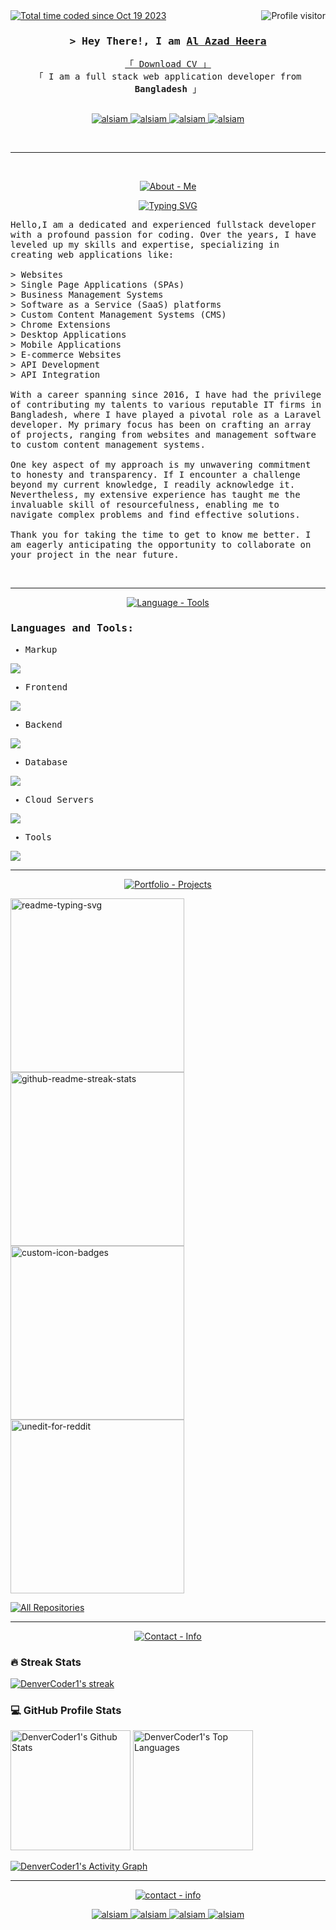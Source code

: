 <a href="https://komarev.com/ghpvc/?username=muhammadalazadheera">
  <img align="right" src="https://komarev.com/ghpvc/?username=muhammadalazadheera&label=Visitors&color=0e75b6&style=flat" alt="Profile visitor" />
</a>
<a href="https://wakatime.com/@018b4611-a564-4d30-8231-dd09a94eb959"><img src="https://wakatime.com/badge/user/018b4611-a564-4d30-8231-dd09a94eb959.svg" alt="Total time coded since Oct 19 2023" /></a>
<!-- Intro  -->
<h3 align="center">
        <samp>&gt; Hey There!, I am
                <b><a href="https://alsiam.com" target="_blank">Al Azad Heera</a></b>
        </samp>
</h3>


<p align="center"> 
  <samp>
    <a href="https://www.google.com/search?q=Al+Azad+Heera">「 Download CV 」</a>
    <br>
    「 I am a full stack web application developer from <b>Bangladesh</b> 」
    <br>
    <br>
  </samp>
</p>

<p align="center">
 <a href="https://muhammadalazadheera.github.io" target="blank">
  <img src="https://img.shields.io/badge/Website-DC143C?style=for-the-badge&logo=medium&logoColor=white" alt="alsiam" />
 </a>
 <a href="https://linkedin.com/in/muhammadalazadheera" target="_blank">
  <img src="https://img.shields.io/badge/LinkedIn-0077B5?style=for-the-badge&logo=linkedin&logoColor=white" alt="alsiam"/>
 </a>
 <a href="https://instagram.com/muhammadalazadheera" target="_blank">
  <img src="https://img.shields.io/badge/Instagram-fe4164?style=for-the-badge&logo=instagram&logoColor=white" alt="alsiam" />
 </a> 
 <a href="https://facebook.com/alsiam.world" target="_blank">
  <img src="https://img.shields.io/badge/Facebook-20BEFF?&style=for-the-badge&logo=facebook&logoColor=white" alt="alsiam"  />
  </a> 
</p>
<br /><hr><br />
<!-- About Me -->
<p align="center"><a href="#"><img src="https://img.shields.io/badge/About-Me-2ea44f?style=for-the-badge" alt="About - Me"></a></p>
<p align="center">
<a href="#"><img src="https://readme-typing-svg.demolab.com?font=samp&duration=3000&pause=1000&color=FFFFFF&center=true&vCenter=true&random=false&width=435&lines=Fullstack+Developer;Laravel;MERN+STACK;MEVN+STACK" alt="Typing SVG" /></a>
</p>

<p align="left">
  <samp> Hello,I am a dedicated and experienced fullstack developer with a profound passion for coding. Over the years, I have leveled up my skills and expertise, specializing in 
creating web applications like:<br /><br />
> Websites<br />
> Single Page Applications (SPAs)<br />
> Business Management Systems<br />
> Software as a Service (SaaS) platforms<br />
> Custom Content Management Systems (CMS)<br />
> Chrome Extensions<br />
> Desktop Applications<br />
> Mobile Applications<br />
> E-commerce Websites<br />
> API Development<br />
> API Integration<br /><br />
With a career spanning since 2016, I have had the privilege of contributing my talents to various reputable IT firms in Bangladesh, where I have played a pivotal 
role as a Laravel developer. My primary focus has been on crafting an array of projects, ranging from websites and management software to custom content 
management systems.<br /><br />
One key aspect of my approach is my unwavering commitment to honesty and transparency. If I encounter a challenge beyond my current knowledge, 
I readily acknowledge it. Nevertheless, my extensive experience has taught me the invaluable skill of resourcefulness, enabling me to navigate 
complex problems and find effective solutions.<br /><br />
Thank you for taking the time to get to know me better. I am eagerly anticipating the opportunity to collaborate on your project in the near future.
  </samp>
</p><br />
<hr />
<!-- Language & Tools -->

<p align="center">
<a href="#"><img src="https://img.shields.io/badge/Language-Tools-2ea44f?style=for-the-badge" alt="Language - Tools"></a>
</p>
<samp><h3 align="left">Languages and Tools:</h3>

- Markup
<p align="left">
  <a href="https://skillicons.dev">
    <img src="https://skillicons.dev/icons?i=html,css,js,jquery,bootstrap,tailwind" />
  </a>
</p>

- Frontend
<p align="left">
  <a href="https://skillicons.dev">
    <img src="https://skillicons.dev/icons?i=vue,react,next,nuxt" />
  </a>
</p>

- Backend
<p align="left">
  <a href="https://skillicons.dev">
    <img src="https://skillicons.dev/icons?i=php,laravel,nodejs" />
  </a>
</p>

- Database
<p align="left">
  <a href="https://skillicons.dev">
    <img src="https://skillicons.dev/icons?i=mongodb,mysql" />
  </a>
</p>

- Cloud Servers
<p align="left">
  <a href="https://skillicons.dev">
    <img src="https://skillicons.dev/icons?i=firebase" />
  </a>
</p>

- Tools
<p align="left">
  <a href="https://skillicons.dev">
    <img src="https://skillicons.dev/icons?i=git,figma,linux,vscode,postman" />
  </a>
</p></samp>
<hr/>
<p align="center">
<a href="#"><img src="https://img.shields.io/badge/portfolio-Projects-2ea44f?style=for-the-badge" alt="Portfolio - Projects"></a>
</p>
<p align="left">
    <a href="https://github.com/DenverCoder1/readme-typing-svg"><img width="278" src="https://denvercoder1-github-readme-stats.vercel.app/api/pin/?username=muhammadalazadheera&repo=portfolio-laravel-pos&theme=react&bg_color=1F222E&title_color=2ea44f&hide_border=true&icon_color=F8D866&show_icons=false" alt="readme-typing-svg"></a>
    <a href="https://github.com/DenverCoder1/github-readme-streak-stats"><img width="278" src="https://denvercoder1-github-readme-stats.vercel.app/api/pin/?username=muhammadalazadheera&repo=facebook_messenger_ext&theme=react&bg_color=1F222E&title_color=2ea44f&hide_border=true&icon_color=F8D866&show_icons=false" alt="github-readme-streak-stats"></a>
    <a href="https://github.com/DenverCoder1/custom-icon-badges"><img width="278" src="https://denvercoder1-github-readme-stats.vercel.app/api/pin?username=muhammadalazadheera&repo=wallpulse&theme=react&bg_color=1F222E&title_color=2ea44f&hide_border=true&icon_color=F8D866&show_icons=false" alt="custom-icon-badges"></a>
    <a href="https://github.com/DenverCoder1/unedit-for-reddit"><img width="278" src="https://denvercoder1-github-readme-stats.vercel.app/api/pin/?username=muhammadalazadheera&repo=html-css-js-projects&theme=react&bg_color=1F222E&title_color=2ea44f&hide_border=true&icon_color=F8D866&show_icons=false" alt="unedit-for-reddit"></a>
  </p>

  <a href="https://github.com/muhammadalazadheera?tab=repositories&sort=stargazers" target="_blank"><img alt="All Repositories" title="All Repositories" src="https://custom-icon-badges.demolab.com/badge/-Click%20Here%20For%20All%20My%20Repos-1F222E?style=for-the-badge&logoColor=white&logo=repo"/></a><br />
  <hr>
<p align="center">
    <a href="#"><img src="https://img.shields.io/badge/Github-stats-2ea44f?style=for-the-badge" alt="Contact - Info"></a>
</p>


  <h3>🔥 Streak Stats</h3>

  <!-- GitHub Readme Streak Stats - https://github.com/DenverCoder1/github-readme-streak-stats -->
  <p>
    <a href="https://github.com/DenverCoder1/github-readme-streak-stats">
      <img title="🔥 Get streak stats for your profile at git.io/streak-stats" alt="DenverCoder1's streak" src="https://streak-stats.demolab.com/?user=muhammadalazadheera&theme=monokai-metallian&hide_border=true"/>
    </a>

  <h3>💻 GitHub Profile Stats</h3>

  <!-- https://github.com/anuraghazra/github-readme-stats -->

  <a href="https://github.com/anuraghazra/github-readme-stats"><img alt="DenverCoder1's Github Stats" src="https://denvercoder1-github-readme-stats.vercel.app/api/?username=muhammadalazadheera&show_icons=true&include_all_commits=true&count_private=true&theme=react&hide_border=true&bg_color=1F222E&title_color=2ea44f&icon_color=F8D866" height="192px"/></a>
  <a href="https://github.com/anuraghazra/github-readme-stats"><img alt="DenverCoder1's Top Languages" src="https://denvercoder1-github-readme-stats.vercel.app/api/top-langs/?username=muhammadalazadheera&langs_count=8&layout=compact&theme=react&hide_border=true&bg_color=1F222E&title_color=2ea44f&icon_color=F8D866&hide=Jupyter%20Notebook,Roff" height="192px"/></a>
  <br/>

  
  <!-- https://github.com/ashutosh00710/github-readme-activity-graph -->

  <a href="https://github.com/ashutosh00710/github-readme-activity-graph"><img alt="DenverCoder1's Activity Graph" src="https://github-readme-activity-graph.vercel.app/graph/?username=muhammadalazadheera&bg_color=1F222E&color=2ea44f&line=2ea44f&point=FFFFFF&hide_border=true" /></a>
  <hr />
  <p align="center">
    <a href="#"><img src="https://img.shields.io/badge/contact-info-2ea44f?style=for-the-badge" alt="contact - info"></a>
</p>
<p align="center">
 <a target="_blank" href="https://muhammadalazadheera.github.io">
  <img src="https://img.shields.io/badge/Website-DC143C?style=for-the-badge&logo=medium&logoColor=white" alt="alsiam" />
 </a>
 <a href="https://linkedin.com/in/muhammadalazadheera" target="_blank">
  <img src="https://img.shields.io/badge/LinkedIn-0077B5?style=for-the-badge&logo=linkedin&logoColor=white" alt="alsiam"/>
 </a>
 <a href="https://instagram.com/muhammadalazadheera" target="_blank">
  <img src="https://img.shields.io/badge/Instagram-fe4164?style=for-the-badge&logo=instagram&logoColor=white" alt="alsiam" />
 </a> 
 <a href="https://facebook.com/muhammadalazadheera" target="blank">
  <img src="https://img.shields.io/badge/Facebook-20BEFF?&style=for-the-badge&logo=facebook&logoColor=white" alt="alsiam"  />
  </a> 
</p>
